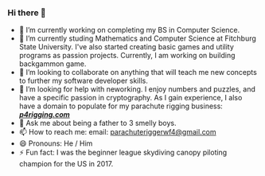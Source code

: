 ### Hi there 👋
<!--
**Evan-Pritchard/Evan-Pritchard** is a ✨ _special_ ✨ repository because its `README.md` (this file) appears on your GitHub profile.
Here are some ideas to get you started:
-->
- 🔭 I’m currently working on completing my BS in Computer Science.
- 🌱 I’m currently studing Mathematics and Computer Science at Fitchburg State University. I've also started creating basic games and utility programs as passion projects. Currently, I am working on building backgammon game.
- 👯 I’m looking to collaborate on anything that will teach me new concepts to further my software developer skills.
- 🤔 I’m looking for help with neworking. I enjoy numbers and puzzles, and have a specific passion in cryptography. As I gain experience, I also have a domain to populate for my parachute rigging business: [***p4rigging.com***](http://p4rigging.com)
- 💬 Ask me about being a father to 3 smelly boys.
- 📫 How to reach me: email: parachuteriggerwf4@gmail.com
- 😄 Pronouns: He / Him
- ⚡ Fun fact: I was the beginner league skydiving canopy piloting champion for the US in 2017.

